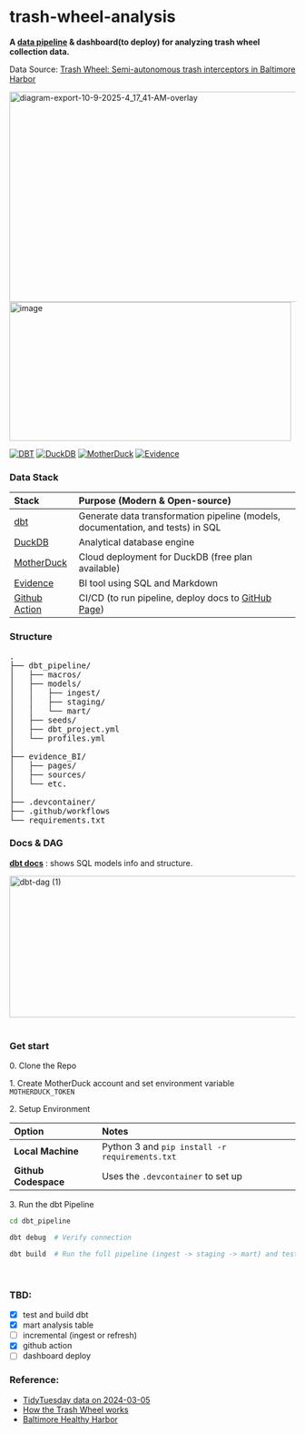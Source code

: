 # trash-wheel-analysis

**A [data pipeline](https://bchaoss.github.io/trash-wheel-analysis/pipeline/#!/overview) & dashboard(to deploy) for analyzing trash wheel collection data.**

Data Source: [Trash Wheel: Semi-autonomous trash interceptors in Baltimore Harbor](https://www.mrtrashwheel.com/)

<img width="1842" height="370" alt="diagram-export-10-9-2025-4_17_41-AM-overlay" src="https://github.com/user-attachments/assets/7a1dab3a-9baa-463b-885f-11acc5236c4e" />

<img width="496" height="244" alt="image" src="https://github.com/user-attachments/assets/e00103fc-3115-4e1e-b6a2-95c37d0c97eb" />


<!-- <br> -->

[![DBT](https://img.shields.io/badge/DBT-orange?style=for-the-badge&logo=dbt)](https://www.getdbt.com/)
[![DuckDB](https://img.shields.io/badge/DuckDB-yellow?style=for-the-badge&logo=duckdb)](https://duckdb.org/)
[![MotherDuck](https://img.shields.io/badge/MotherDuck-green?style=for-the-badge&logo=motherduck)](https://www.motherduck.com/)
[![Evidence](https://img.shields.io/badge/evidence-grey?style=for-the-badge&logo=evidence)](https://github.com/evidence-dev/evidence)



### Data Stack

| Stack | Purpose (Modern & Open-source) |
| :--- | :--- |
| [dbt](https://www.getdbt.com/) | Generate data transformation pipeline (models, documentation, and tests) in SQL |
| [DuckDB](https://duckdb.org/) | Analytical database engine |
| [MotherDuck](https://www.motherduck.com/) | Cloud deployment for DuckDB (free plan available) |
| [Evidence](https://github.com/evidence-dev/evidence?tab=readme-ov-file) | BI tool using SQL and Markdown |
| [Github Action](https://docs.github.com/en/actions/get-started/understand-github-actions) | CI/CD (to run pipeline, deploy docs to [GitHub Page](https://docs.github.com/en/pages/getting-started-with-github-pages/configuring-a-publishing-source-for-your-github-pages-site)) |


### Structure
<pre>
.
├── dbt_pipeline/
│   ├── macros/
│   ├── models/
│   │   ├── ingest/
│   │   ├── staging/
│   │   └── mart/
│   ├── seeds/
│   ├── dbt_project.yml
│   └── profiles.yml
│
├── evidence_BI/
│   ├── pages/
│   ├── sources/
│   └── etc.
│
├── .devcontainer/
├── .github/workflows
└── requirements.txt
</pre>

### Docs & DAG

**[dbt docs](https://bchaoss.github.io/trash-wheel-analysis/pipeline/#!/overview)** : shows SQL models info and structure.

<!-- <img width="2355" height="431" alt="dbt-dag" src="https://github.com/user-attachments/assets/0c0a2468-effd-4a65-97bf-c6aa5184b632" /> -->

<img width="2434" height="249" alt="dbt-dag (1)" src="https://github.com/user-attachments/assets/f504ca42-e8cb-4cb3-b199-eb71af7d85c8" />

<br>
<br>


###  Get start

0\. Clone the Repo

1\. Create MotherDuck account and set environment variable `MOTHERDUCK_TOKEN`

2\. Setup Environment

| Option | Notes |
| :--- | :--- |
| **Local Machine** | Python 3 and `pip install -r requirements.txt` | 
| **Github Codespace** | Uses the `.devcontainer` to set up |

3\. Run the dbt Pipeline

```bash
cd dbt_pipeline

dbt debug  # Verify connection

dbt build  # Run the full pipeline (ingest -> staging -> mart) and tests
```

<br>

### TBD:
- [x] test and build dbt
- [x] mart analysis table
- [ ] incremental (ingest or refresh)
- [x] github action
- [ ] dashboard deploy

### Reference:
- [TidyTuesday data on 2024-03-05](https://github.com/rfordatascience/tidytuesday/blob/main/data/2024/2024-03-05/readme.md)
- [How the Trash Wheel works](https://www.mrtrashwheel.com/how-it-works)
- [Baltimore Healthy Harbor](https://www.waterfrontpartnership.org/healthy-harbor-initiative)
